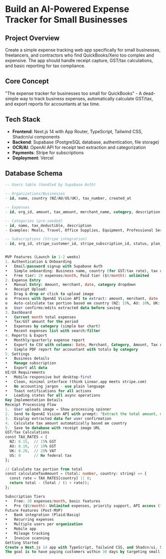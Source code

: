 # Build an AI-Powered Expense Tracker for Small Businesses

## Project Overview
Create a simple expense tracking web app specifically for small businesses, freelancers, and contractors who find QuickBooks/Xero too complex and expensive. The app should handle receipt capture, GST/tax calculations, and basic reporting for tax compliance.

## Core Concept
"The expense tracker for businesses too small for QuickBooks" - A dead-simple way to track business expenses, automatically calculate GST/tax, and export reports for accountants at tax time.

## Tech Stack
- **Frontend**: Next.js 14 with App Router, TypeScript, Tailwind CSS, Shadcn/ui components
- **Backend**: Supabase (PostgreSQL database, authentication, file storage)
- **OCR/AI**: OpenAI API for receipt text extraction and categorization
- **Payments**: Stripe for subscriptions
- **Deployment**: Vercel

## Database Schema
```sql
-- Users table (handled by Supabase Auth)

-- Organizations/Businesses
- id, name, country (NZ/AU/US/UK), tax_number, created_at

-- Expenses
- id, org_id, amount, tax_amount, merchant_name, category, description, receipt_url, date, created_at

-- Categories (pre-seeded)
- id, name, tax_deductible, description
- Examples: Meals, Travel, Office Supplies, Equipment, Professional Services

-- Subscriptions (Stripe integration)
- id, org_id, stripe_customer_id, stripe_subscription_id, status, plan_type


MVP Features (Launch in 1-2 weeks)
1. Authentication & Onboarding
•	Email/password signup with Supabase Auth
•	Simple onboarding: Business name, country (for GST/tax rate), tax number (optional)
•	Free tier: 20 expenses/month, Paid tier ($9/month): unlimited
2. Expense Entry
•	Manual Entry: Amount, merchant, date, category dropdown
•	Receipt Upload: 
o	Drag & drop or click to upload image
o	Process with OpenAI Vision API to extract: amount, merchant, date
o	Auto-calculate tax portion based on country (NZ: 15%, AU: 10%, UK: 20%)
o	User confirms/edits extracted data before saving
3. Dashboard
•	Current month total expenses
•	Tax/GST amount for the period
•	Expenses by category (simple bar chart)
•	Recent expenses list with search/filter
4. Reports & Export
•	Monthly/quarterly expense report
•	Export to CSV with columns: Date, Merchant, Category, Amount, Tax Amount, Description
•	Simple PDF report for accountant with totals by category
5. Settings
•	Business details
•	Manage subscription
•	Export all data
UI/UX Requirements
•	Mobile-responsive but desktop-first
•	Clean, minimal interface (think Linear.app meets stripe.com)
•	No accounting jargon - use plain language
•	Toast notifications for all actions
•	Loading states for all async operations
Key Implementation Details
Receipt Processing Flow
1.	User uploads image → Show processing spinner
2.	Send to OpenAI Vision API with prompt: "Extract the total amount, merchant name, and date from this receipt. Return as JSON."
3.	Display extracted data for user confirmation
4.	Calculate tax amount automatically based on country
5.	Save to database with receipt image URL
GST/Tax Calculations
const TAX_RATES = {
  NZ: 0.15,  // 15% GST
  AU: 0.10,  // 10% GST
  UK: 0.20,  // 20% VAT
  US: 0      // No federal tax
};

// Calculate tax portion from total
const calculateTaxAmount = (total: number, country: string) => {
  const rate = TAX_RATES[country] || 0;
  return total - (total / (1 + rate));
};

Subscription Tiers
•	Free: 20 expenses/month, basic features
•	Pro ($9/month): Unlimited expenses, priority support, API access (future)
Future Features (Post-MVP)
•	Bank integration (Plaid/Basiq)
•	Recurring expenses
•	Multiple users per organization
•	Mobile app
•	Mileage tracking
•	Invoice scanning
Getting Started
Create a Next.js 14 app with TypeScript, Tailwind CSS, and Shadcn/ui. Set up Supabase for the backend and implement the authentication flow first. Focus on making the receipt upload and processing experience magical - this is your key differentiator.
The goal is to have paying customers within 30 days by targeting small businesses who are frustrated with complex accounting software. Start with AU/NZ market given your location and understanding of GST requirements.

